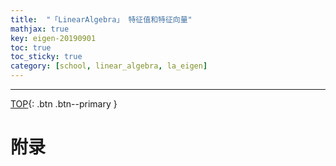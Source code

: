 ```yaml
---
title:  "「LinearAlgebra」 特征值和特征向量"
mathjax: true
key: eigen-20190901
toc: true
toc_sticky: true
category: [school, linear_algebra, la_eigen]
---
```

<span id='head'></span>

<!--more-->



-------------------  
[TOP](#head){: .btn .btn--primary }



# 附录

